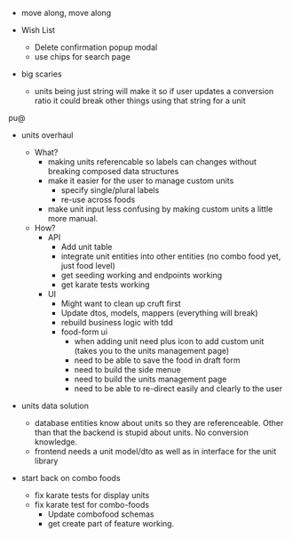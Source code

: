 * move along, move along


* Wish List
    - Delete confirmation popup modal
    - use chips for search page


* big scaries
    - units being just string will make it so if user updates a conversion ratio it could break other things using that string for a unit


pu@
- units overhaul
    - What?
        - making units referencable so labels can changes without breaking composed data structures
        - make it easier for the user to manage custom units
            - specify single/plural labels
            - re-use across foods
        - make unit input less confusing by making custom units a little more manual.
    - How?
        - API
            + Add unit table
            + integrate unit entities into other entities (no combo food yet, just food level)
            + get seeding working and endpoints working
            + get karate tests working
        - UI
            - Might want to clean up cruft first
            - Update dtos, models, mappers (everything will break)
            - rebuild business logic with tdd
            - food-form ui
                - when adding unit need plus icon to add custom unit (takes you to the units management page)
                - need to be able to save the food in draft form
                - need to build the side menue
                - need to build the units management page
                - need to be able to re-direct easily and clearly to the user

- units data solution
    - database entities know about units so they are referenceable. Other than that the backend is stupid about units. No conversion knowledge.
    - frontend needs a unit model/dto as well as in interface for the unit library


- start back on combo foods
    + fix karate tests for display units
    - fix karate test for combo-foods
        - Update combofood schemas
        - get create part of feature working.


        